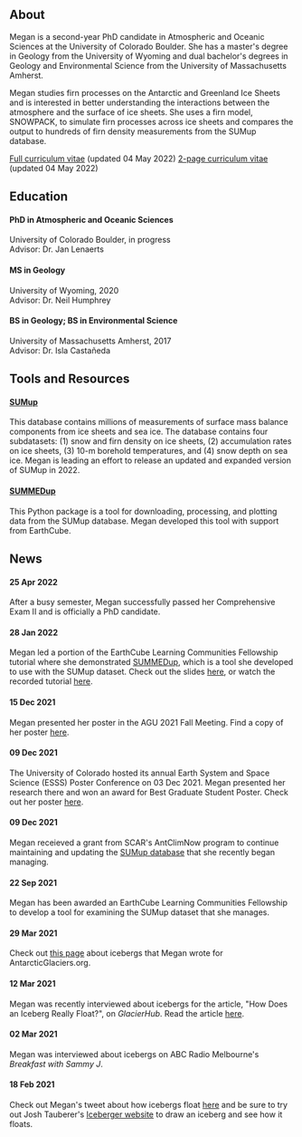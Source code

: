 ## About

Megan is a second-year PhD candidate in Atmospheric and Oceanic Sciences at the University of Colorado Boulder. She has a master's degree in Geology from the University of Wyoming and dual bachelor's degrees in Geology and Environmental Science from the University of Massachusetts Amherst.

Megan studies firn processes on the Antarctic and Greenland Ice Sheets and is interested in better understanding the interactions between the atmosphere and the surface of ice sheets. She uses a firn model, SNOWPACK, to simulate firn processes across ice sheets and compares the output to hundreds of firn density measurements from the SUMup database.

[Full curriculum vitae](./CV_MTM.pdf) (updated 04 May 2022)
[2-page curriculum vitae](./CV_MTM_2pg.pdf) (updated 04 May 2022)

## Education

#### PhD in Atmospheric and Oceanic Sciences
University of Colorado Boulder, in progress
<br>
Advisor: Dr. Jan Lenaerts

#### MS in Geology
University of Wyoming, 2020
<br>
Advisor: Dr. Neil Humphrey

#### BS in Geology; BS in Environmental Science
University of Massachusetts Amherst, 2017
<br>
Advisor: Dr. Isla Castañeda

## Tools and Resources

#### [SUMup](https://arcticdata.io/catalog/view/doi%3A10.18739%2FA2W950P44) ####
This database contains millions of measurements of surface mass balance components from ice sheets and sea ice. The database contains four subdatasets: (1) snow and firn density on ice sheets, (2) accumulation rates on ice sheets, (3) 10-m borehold temperatures, and (4) snow depth on sea ice. Megan is leading an effort to release an updated and expanded version of SUMup in 2022.

#### [SUMMEDup](https://github.com/MeganTM/SUMMEDup) ####
This Python package is a tool for downloading, processing, and plotting data from the SUMup database. Megan developed this tool with support from EarthCube. 

## News

#### 25 Apr 2022 ####
After a busy semester, Megan successfully passed her Comprehensive Exam II and is officially a PhD candidate.

#### 28 Jan 2022 ####
Megan led a portion of the EarthCube Learning Communities Fellowship tutorial where she demonstrated [SUMMEDup](https://github.com/MeganTM/SUMMEDup), which is a tool she developed to use with the SUMup dataset. Check out the slides [here](./EarthCube_tutorial.pdf), or watch the recorded tutorial [here](https://youtu.be/Mw8wfqEACKw?t=1293).

#### 15 Dec 2021 ####
Megan presented her poster in the AGU 2021 Fall Meeting. Find a copy of her poster [here](./AGU-poster_2021_v3.pdf).

#### 09 Dec 2021 ####
The University of Colorado hosted its annual Earth System and Space Science (ESSS) Poster Conference on 03 Dec 2021. Megan presented her research there and won an award for Best Graduate Student Poster. Check out her poster [here](./Thompson-Munson_ESSS-poster.pdf).

#### 09 Dec 2021 ###
Megan receieved a grant from SCAR's AntClimNow program to continue maintaining and updating the [SUMup database](https://arcticdata.io/catalog/view/doi%3A10.18739%2FA2W08WH6N) that she recently began managing. 

#### 22 Sep 2021 ####
Megan has been awarded an EarthCube Learning Communities Fellowship to develop a tool for examining the SUMup dataset that she manages.

#### 29 Mar 2021 ####
Check out [this page](http://www.antarcticglaciers.org/glacier-processes/glacier-types/icebergs/) about icebergs that Megan wrote for AntarcticGlaciers.org.

#### 12 Mar 2021 ####
Megan was recently interviewed about icebergs for the article, "How Does an Iceberg Really Float?", on _GlacierHub_. Read the article [here](https://blogs.ei.columbia.edu/2021/03/12/iceberg-really-float/).

#### 02 Mar 2021 ####
Megan was interviewed about icebergs on ABC Radio Melbourne's _Breakfast with Sammy J_.

#### 18 Feb 2021 ####
Check out Megan's tweet about how icebergs float [here](https://twitter.com/GlacialMeg/status/1362557149147058178) and be sure to try out Josh Tauberer's [Iceberger website](https://joshdata.me/iceberger.html) to draw an iceberg and see how it floats.
